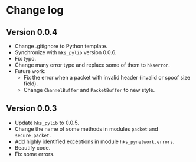 # Change log
## Version 0.0.4
+ Change .gitignore to Python template.
+ Synchronize with `hks_pylib` version 0.0.6.
+ Fix typo.
+ Change many error type and replace some of them to `hkserror`.
+ Future work:
    - Fix the error when a packet with invalid header (invalid or spoof size field).
    - Change `ChannelBuffer` and `PacketBuffer` to new style.
<!--- Commit at 02/05/2021 10:40:00 -->


## Version 0.0.3
+ Update `hks_pylib` to 0.0.5.
+ Change the name of some methods in modules `packet` and `secure_packet`.
+ Add highly identified exceptions in module `hks_pynetwork.errors`.
+ Beautify code.
+ Fix some errors. 
